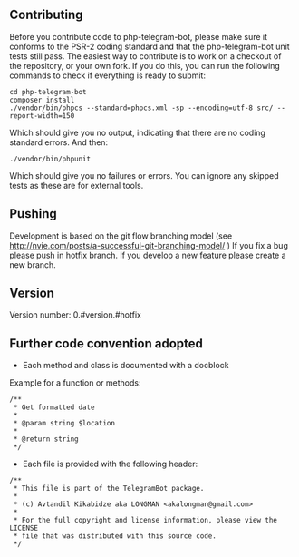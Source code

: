 Contributing
-------------

Before you contribute code to php-telegram-bot, please make sure it conforms to the PSR-2 coding standard and that the php-telegram-bot unit tests still pass. The easiest way to contribute is to work on a checkout of the repository, or your own fork. If you do this, you can run the following commands to check if everything is ready to submit:

    cd php-telegram-bot
    composer install
    ./vendor/bin/phpcs --standard=phpcs.xml -sp --encoding=utf-8 src/ --report-width=150

Which should give you no output, indicating that there are no coding standard errors. And then:

    ./vendor/bin/phpunit

Which should give you no failures or errors. You can ignore any skipped tests as these are for external tools.

Pushing
-------

Development is based on the git flow branching model (see http://nvie.com/posts/a-successful-git-branching-model/ )
If you fix a bug please push in hotfix branch.
If you develop a new feature please create a new branch.

Version
-------

Version number: 0.#version.#hotfix

Further code convention adopted
-------------------------------

- Each method and class is documented with a docblock

Example for a function or methods:
```
/**
 * Get formatted date
 *
 * @param string $location
 *
 * @return string
 */
```

- Each file is provided with the following header:
```
/**
 * This file is part of the TelegramBot package.
 *
 * (c) Avtandil Kikabidze aka LONGMAN <akalongman@gmail.com>
 *
 * For the full copyright and license information, please view the LICENSE
 * file that was distributed with this source code.
 */
```
